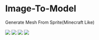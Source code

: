 # Image-To-Model
Generate Mesh From Sprite(Minecraft Like)

<img align= "center" src = "https://media.discordapp.net/attachments/627848087276093440/1115973253727518801/image.png?width=586&height=445">
<img align= "center" src = "https://media.discordapp.net/attachments/627848087276093440/1115973472087195738/image.png?width=522&height=443">
<img align= "center" src = "https://media.discordapp.net/attachments/627848087276093440/1115974471845691442/image.png?width=575&height=478">
<img align= "center" src = "https://media.discordapp.net/attachments/627848087276093440/1115973581323640902/image.png?width=623&height=449">
